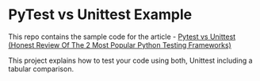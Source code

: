 # PyTest vs Unittest Example

This repo contains the sample code for the article -
[Pytest vs Unittest (Honest Review Of The 2 Most Popular Python Testing Frameworks)](https://pytest-with-eric.com/comparisons/pytest-vs-unittest/)

This project explains how to test your code using both, Unittest including a
tabular comparison.
